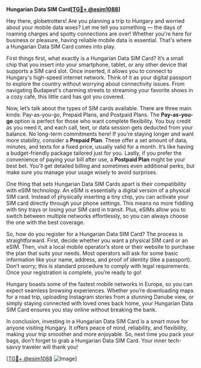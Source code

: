 **Hungarian Data SIM Card[[TG💪+ @esim1088](https://t.me/s/esim1088)]**

Hey there, globetrotters! Are you planning a trip to Hungary and worried about your mobile data woes? Let me tell you something — the days of roaming charges and spotty connections are over! Whether you're here for business or pleasure, having reliable mobile data is essential. That's where a Hungarian Data SIM Card comes into play.

First things first, what exactly is a Hungarian Data SIM Card? It’s a small chip that you insert into your smartphone, tablet, or any other device that supports a SIM card slot. Once inserted, it allows you to connect to Hungary's high-speed internet network. Think of it as your digital passport to explore the country without worrying about connectivity issues. From navigating Budapest's charming streets to streaming your favorite shows in a cozy café, this little card has got you covered.

Now, let’s talk about the types of SIM cards available. There are three main kinds: Pay-as-you-go, Prepaid Plans, and Postpaid Plans. The **Pay-as-you-go** option is perfect for those who want complete flexibility. You buy credit as you need it, and each call, text, or data session gets deducted from your balance. No long-term commitments here! If you’re staying longer and want more stability, consider a **Prepaid Plan**. These offer a set amount of data, minutes, and texts for a fixed price, usually valid for a month. It’s like having a budget-friendly package tailored just for you. Lastly, if you prefer the convenience of paying your bill after use, a **Postpaid Plan** might be your best bet. You’ll get detailed billing and sometimes even additional perks, but make sure you manage your usage wisely to avoid surprises.

One thing that sets Hungarian Data SIM Cards apart is their compatibility with eSIM technology. An eSIM is essentially a digital version of a physical SIM card. Instead of physically inserting a tiny chip, you can activate your SIM card directly through your phone settings. This means no more fiddling with tiny trays or losing your SIM card in transit. Plus, eSIMs allow you to switch between multiple networks effortlessly, so you can always choose the one with the best coverage.

So, how do you register for a Hungarian Data SIM Card? The process is straightforward. First, decide whether you want a physical SIM card or an eSIM. Then, visit a local mobile operator’s store or their website to purchase the plan that suits your needs. Most operators will ask for some basic information like your name, address, and proof of identity (like a passport). Don’t worry; this is standard procedure to comply with legal requirements. Once your registration is complete, you’re ready to go!

Hungary boasts some of the fastest mobile networks in Europe, so you can expect seamless browsing experiences. Whether you’re downloading maps for a road trip, uploading Instagram stories from a stunning Danube view, or simply staying connected with loved ones back home, your Hungarian Data SIM Card ensures you stay online without breaking the bank.

In conclusion, investing in a Hungarian Data SIM Card is a smart move for anyone visiting Hungary. It offers peace of mind, reliability, and flexibility, making your trip smoother and more enjoyable. So, next time you pack your bags, don’t forget to grab a Hungarian Data SIM Card. Your inner tech-savvy traveler will thank you!

[[TG💪+ @esim1088](https://t.me/s/esim1088) ![Image](https://i.postimg.cc/Y0z9fWf4/image.png)]